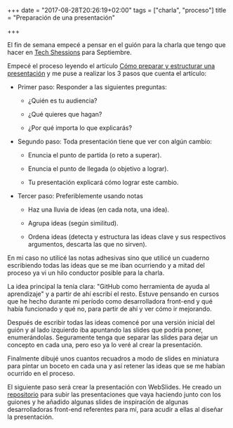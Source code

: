 +++
date = "2017-08-28T20:26:19+02:00"
tags = ["charla", "proceso"]
title = "Preparación de una presentación"

+++

El fin de semana empecé a pensar en el guión para la charla que tengo que hacer en [Tech Shessions](https://www.meetup.com/es-ES/Codemotion-Meetups/events/241111254/) para Septiembre.

Empecé el proceso leyendo el artículo [Cómo preparar y estructurar una presentación](http://presentastico.com/2011/01/17/cinco-horas-con-garr-iii-como-preparar-y-estructurar-una-presentacion/) y me puse a realizar los 3 pasos que cuenta el artículo:

* Primer paso: Responder a las siguientes preguntas:

    * ¿Quién es tu audiencia?

    * ¿Qué quieres que hagan?

    * ¿Por qué importa lo que explicarás?


* Segundo paso: Toda presentación tiene que ver con algún cambio:

    * Enuncia el punto de partida (o reto a superar).

    * Enuncia el punto de llegada (o objetivo a lograr).
    
    * Tu presentación explicará cómo lograr este cambio.


* Tercer paso: Preferiblemente usando notas 

    * Haz una lluvia de ideas (en cada nota, una idea).

    * Agrupa ideas (según similitud).

    * Ordena ideas (detecta y estructura las ideas clave y sus respectivos argumentos, descarta las que no sirven).
    

En mi caso no utilicé las notas adhesivas sino que utilicé un cuaderno escribiendo todas las ideas que se me iban ocurriendo y a mitad del proceso ya vi un hilo conductor posible para la charla.

La idea principal la tenía clara: "GitHub como herramienta de ayuda al aprendizaje" y a partir de ahí escribí el resto. Estuve pensando en cursos que he hecho durante mi período como desarrolladora front-end y qué había funcionado y qué no, para partir de ahí y ver cómo ir mejorando.

Después de escribir todas las ideas comencé por una versión inicial del guión y al lado izquierdo iba apuntando las slides que podría poner, enumerándolas. Seguramente tenga que separar las slides para dejar un concepto en cada una, pero eso ya lo veré al crear la presentación.

Finalmente dibujé unos cuantos recuadros a modo de slides en miniatura para pintar un boceto en cada una y así retener las ideas que se me habían ocurrido en el proceso.

El siguiente paso será crear la presentación con WebSlides. He creado un [repositorio](https://github.com/cristinafsanz/slides) para subir las presentaciones que vaya haciendo junto con los guiones y he añadido algunas slides de inspiración de algunas desarrolladoras front-end referentes para mí, para acudir a ellas al diseñar la presentación.

